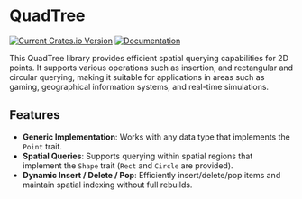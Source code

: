 # QuadTree

[![Current Crates.io Version](https://img.shields.io/crates/v/quadtree.svg)](https://crates.io/crates/quadtree)
[![Documentation](https://img.shields.io/badge/Docs-latest-blue)](https://docs.rs/quadtree/0.1.0/quadtree/)

This QuadTree library provides efficient spatial querying capabilities for 2D points. It supports various operations such as insertion, and rectangular and circular querying, making it suitable for applications in areas such as gaming, geographical information systems, and real-time simulations.

## Features

- **Generic Implementation**: Works with any data type that implements the `Point` trait.
- **Spatial Queries**: Supports querying within spatial regions that implement the `Shape` trait (`Rect` and `Circle` are provided).
- **Dynamic Insert / Delete / Pop**: Efficiently insert/delete/pop items and maintain spatial indexing without full rebuilds.